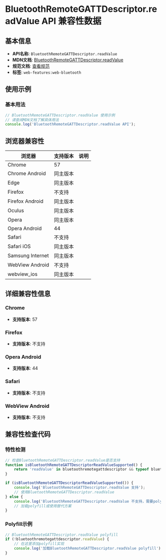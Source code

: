 # BluetoothRemoteGATTDescriptor.readValue API 兼容性数据

## 基本信息

- **API名称**: `BluetoothRemoteGATTDescriptor.readValue`
- **MDN文档**: [BluetoothRemoteGATTDescriptor.readValue](https://developer.mozilla.org/docs/Web/API/BluetoothRemoteGATTDescriptor/readValue)
- **规范文档**: [查看规范](https://webbluetoothcg.github.io/web-bluetooth/#dom-bluetoothremotegattdescriptor-readvalue)
- **标签**: `web-features:web-bluetooth`

## 使用示例

### 基本用法

```javascript
// BluetoothRemoteGATTDescriptor.readValue 使用示例
// 请查阅MDN文档了解具体用法
console.log('BluetoothRemoteGATTDescriptor.readValue API');
```

## 浏览器兼容性

| 浏览器 | 支持版本 | 说明 |
|--------|----------|------|
| Chrome | 57 |  |
| Chrome Android | 同主版本 |  |
| Edge | 同主版本 |  |
| Firefox | 不支持 |  |
| Firefox Android | 同主版本 |  |
| Oculus | 同主版本 |  |
| Opera | 同主版本 |  |
| Opera Android | 44 |  |
| Safari | 不支持 |  |
| Safari iOS | 同主版本 |  |
| Samsung Internet | 同主版本 |  |
| WebView Android | 不支持 |  |
| webview_ios | 同主版本 |  |

## 详细兼容性信息

### Chrome

- **支持版本**: 57

### Firefox

- **支持版本**: 不支持

### Opera Android

- **支持版本**: 44

### Safari

- **支持版本**: 不支持

### WebView Android

- **支持版本**: 不支持

## 兼容性检查代码

### 特性检测

```javascript
// 检查BluetoothRemoteGATTDescriptor.readValue是否支持
function isBluetoothRemoteGATTDescriptorReadValueSupported() {
    return 'readValue' in bluetoothremotegattdescriptor && typeof bluetoothremotegattdescriptor.readValue === 'function';
}

if (isBluetoothRemoteGATTDescriptorReadValueSupported()) {
    console.log('BluetoothRemoteGATTDescriptor.readValue 支持');
    // 使用BluetoothRemoteGATTDescriptor.readValue
} else {
    console.log('BluetoothRemoteGATTDescriptor.readValue 不支持，需要polyfill');
    // 加载polyfill或使用替代方案
}
```

### Polyfill示例

```javascript
// BluetoothRemoteGATTDescriptor.readValue polyfill
if (!bluetoothremotegattdescriptor.readValue) {
    // 在这里添加polyfill实现
    console.log('加载BluetoothRemoteGATTDescriptor.readValue polyfill');
}
```

